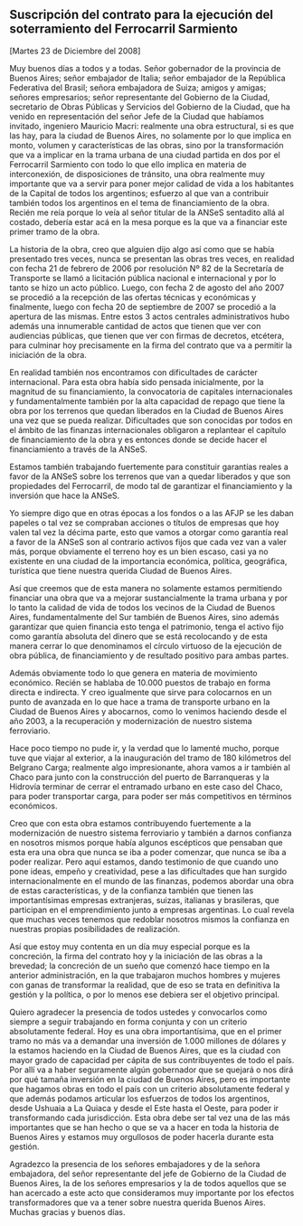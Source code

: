 Suscripción del contrato para la ejecución del soterramiento del Ferrocarril Sarmiento
--------------------------------------------------------------------------------------

[Martes 23 de Diciembre del 2008]

Muy buenos días a todos y a todas. Señor gobernador de la provincia de
Buenos Aires; señor embajador de Italia; señor embajador de la República
Federativa del Brasil; señora embajadora de Suiza; amigos y amigas;
señores empresarios; señor representante del Gobierno de la Ciudad,
secretario de Obras Públicas y Servicios del Gobierno de la Ciudad, que
ha venido en representación del señor Jefe de la Ciudad que habíamos
invitado, ingeniero Mauricio Macri: realmente una obra estructural, si
es que las hay, para la ciudad de Buenos Aires, no solamente por lo que
implica en monto, volumen y características de las obras, sino por la
transformación que va a implicar en la trama urbana de una ciudad
partida en dos por el Ferrocarril Sarmiento con todo lo que ello implica
en materia de interconexión, de disposiciones de tránsito, una obra
realmente muy importante que va a servir para poner mejor calidad de
vida a los habitantes de la Capital de todos los argentinos; esfuerzo al
que van a contribuir también todos los argentinos en el tema de
financiamiento de la obra. Recién me reía porque lo veía al señor
titular de la ANSeS sentadito allá al costado, debería estar acá en la
mesa porque es la que va a financiar este primer tramo de la obra.

La historia de la obra, creo que alguien dijo algo así como que se había
presentado tres veces, nunca se presentan las obras tres veces, en
realidad con fecha 21 de febrero de 2006 por resolución Nº 82 de la
Secretaría de Transporte se llamó a licitación pública nacional e
internacional y por lo tanto se hizo un acto público. Luego, con fecha 2
de agosto del año 2007 se procedió a la recepción de las ofertas
técnicas y económicas y finalmente, luego con fecha 20 de septiembre de
2007 se procedió a la apertura de las mismas. Entre estos 3 actos
centrales administrativos hubo además una innumerable cantidad de actos
que tienen que ver con audiencias públicas, que tienen que ver con
firmas de decretos, etcétera, para culminar hoy precisamente en la firma
del contrato que va a permitir la iniciación de la obra.

En realidad también nos encontramos con dificultades de carácter
internacional. Para esta obra había sido pensada inicialmente, por la
magnitud de su financiamiento, la convocatoria de capitales
internacionales y fundamentalmente también por la alta capacidad de
repago que tiene la obra por los terrenos que quedan liberados en la
Ciudad de Buenos Aires una vez que se pueda realizar. Dificultades que
son conocidas por todos en el ámbito de las finanzas internacionales
obligaron a replantear el capítulo de financiamiento de la obra y es
entonces donde se decide hacer el financiamiento a través de la ANSeS.

Estamos también trabajando fuertemente para constituir garantías reales
a favor de la ANSeS sobre los terrenos que van a quedar liberados y que
son propiedades del Ferrocarril, de modo tal de garantizar el
financiamiento y la inversión que hace la ANSeS.

Yo siempre digo que en otras épocas a los fondos o a las AFJP se les
daban papeles o tal vez se compraban acciones o títulos de empresas que
hoy valen tal vez la décima parte, esto que vamos a otorgar como
garantía real a favor de la ANSeS son al contrario activos fijos que
cada vez van a valer más, porque obviamente el terreno hoy es un bien
escaso, casi ya no existente en una ciudad de la importancia económica,
política, geográfica, turística que tiene nuestra querida Ciudad de
Buenos Aires.

Así que creemos que de esta manera no solamente estamos permitiendo
financiar una obra que va a mejorar sustancialmente la trama urbana y
por lo tanto la calidad de vida de todos los vecinos de la Ciudad de
Buenos Aires, fundamentalmente del Sur también de Buenos Aires, sino
además garantizar que quien financia esto tenga el patrimonio, tenga el
activo fijo como garantía absoluta del dinero que se está recolocando y
de esta manera cerrar lo que denominamos el círculo virtuoso de la
ejecución de obra pública, de financiamiento y de resultado positivo
para ambas partes.

Además obviamente todo lo que genera en materia de movimiento económico.
Recién se hablaba de 10.000 puestos de trabajo en forma directa e
indirecta. Y creo igualmente que sirve para colocarnos en un punto de
avanzada en lo que hace a trama de transporte urbano en la Ciudad de
Buenos Aires y abocarnos, como lo venimos haciendo desde el año 2003, a
la recuperación y modernización de nuestro sistema ferroviario.

Hace poco tiempo no pude ir, y la verdad que lo lamenté mucho, porque
tuve que viajar al exterior, a la inauguración del tramo de 180
kilómetros del Belgrano Carga; realmente algo impresionante, ahora vamos
a ir también al Chaco para junto con la construcción del puerto de
Barranqueras y la Hidrovía terminar de cerrar el entramado urbano en
este caso del Chaco, para poder transportar carga, para poder ser más
competitivos en términos económicos.

Creo que con esta obra estamos contribuyendo fuertemente a la
modernización de nuestro sistema ferroviario y también a darnos
confianza en nosotros mismos porque había algunos escépticos que
pensaban que esta era una obra que nunca se iba a poder comenzar, que
nunca se iba a poder realizar. Pero aquí estamos, dando testimonio de
que cuando uno pone ideas, empeño y creatividad, pese a las dificultades
que han surgido internacionalmente en el mundo de las finanzas, podemos
abordar una obra de estas características, y de la confianza también que
tienen las importantísimas empresas extranjeras, suizas, italianas y
brasileras, que participan en el emprendimiento junto a empresas
argentinas. Lo cual revela que muchas veces tenemos que redoblar
nosotros mismos la confianza en nuestras propias posibilidades de
realización.

Así que estoy muy contenta en un día muy especial porque es la
concreción, la firma del contrato hoy y la iniciación de las obras a la
brevedad; la concreción de un sueño que comenzó hace tiempo en la
anterior administración, en la que trabajaron muchos hombres y mujeres
con ganas de transformar la realidad, que de eso se trata en definitiva
la gestión y la política, o por lo menos ese debiera ser el objetivo
principal.

Quiero agradecer la presencia de todos ustedes y convocarlos como
siempre a seguir trabajando en forma conjunta y con un criterio
absolutamente federal. Hoy es una obra importantísima, que en el primer
tramo no más va a demandar una inversión de 1.000 millones de dólares y
la estamos haciendo en la Ciudad de Buenos Aires, que es la ciudad con
mayor grado de capacidad per cápita de sus contribuyentes de todo el
país. Por allí va a haber seguramente algún gobernador que se quejará o
nos dirá por qué tamaña inversión en la ciudad de Buenos Aires, pero es
importante que hagamos obras en todo el país con un criterio
absolutamente federal y que además podamos articular los esfuerzos de
todos los argentinos, desde Ushuaia a La Quiaca y desde el Este hasta el
Oeste, para poder ir transformando cada jurisdicción. Esta obra debe ser
tal vez una de las más importantes que se han hecho o que se va a hacer
en toda la historia de Buenos Aires y estamos muy orgullosos de poder
hacerla durante esta gestión.

Agradezco la presencia de los señores embajadores y de la señora
embajadora, del señor representante del jefe de Gobierno de la Ciudad de
Buenos Aires, la de los señores empresarios y la de todos aquellos que
se han acercado a este acto que consideramos muy importante por los
efectos transformadores que va a tener sobre nuestra querida Buenos
Aires. Muchas gracias y buenos días.
